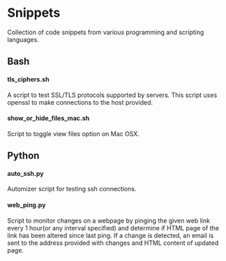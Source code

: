 # Snippets
Collection of code snippets from various programming and scripting languages.

## Bash

#### tls_ciphers.sh
A script to test SSL/TLS protocols supported by servers.
This script uses openssl to make connections to the host provided.

#### show_or_hide_files_mac.sh
Script to toggle view files option on Mac OSX.


## Python

#### auto_ssh.py
Automizer script for testing ssh connections.

#### web_ping.py
Script to monitor changes on a webpage by pinging the given web link
every 1 hour(or any interval specified) and determine if HTML page of the
link has been altered since last ping. If a change is detected, an email is
sent to the address provided with changes and HTML content of updated
page.
